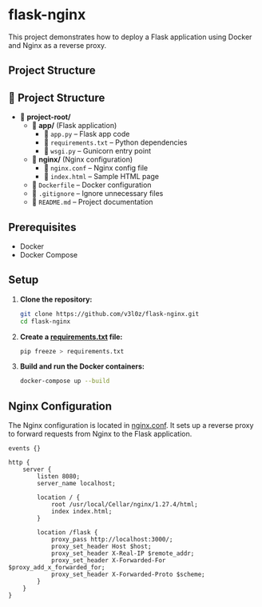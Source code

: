 # flask-nginx

This project demonstrates how to deploy a Flask application using Docker and Nginx as a reverse proxy.

## Project Structure

## 📂 Project Structure

- 📁 **project-root/**
  - 📁 **app/** (Flask application)
    - 📄 `app.py` – Flask app code
    - 📄 `requirements.txt` – Python dependencies
    - 📄 `wsgi.py` – Gunicorn entry point
  - 📁 **nginx/** (Nginx configuration)
    - 📄 `nginx.conf` – Nginx config file
    - 📄 `index.html` – Sample HTML page
  - 📄 `Dockerfile` – Docker configuration
  - 📄 `.gitignore` – Ignore unnecessary files
  - 📄 `README.md` – Project documentation

## Prerequisites

- Docker
- Docker Compose

## Setup

1. **Clone the repository:**

   ```sh
   git clone https://github.com/v3l0z/flask-nginx.git
   cd flask-nginx
   ```

2. **Create a [requirements.txt](http://_vscodecontentref_/4) file:**

   ```sh
   pip freeze > requirements.txt
   ```

3. **Build and run the Docker containers:**

   ```sh
   docker-compose up --build
   ```

## Nginx Configuration

The Nginx configuration is located in [nginx.conf](http://_vscodecontentref_/5). It sets up a reverse proxy to forward requests from Nginx to the Flask application.

```properties
events {}

http {
    server {
        listen 8080;
        server_name localhost;

        location / {
            root /usr/local/Cellar/nginx/1.27.4/html;
            index index.html;
        }

        location /flask {
            proxy_pass http://localhost:3000/;
            proxy_set_header Host $host;
            proxy_set_header X-Real-IP $remote_addr;
            proxy_set_header X-Forwarded-For $proxy_add_x_forwarded_for;
            proxy_set_header X-Forwarded-Proto $scheme;
        }
    }
}
```
